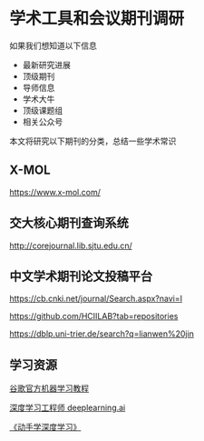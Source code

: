 # 学术工具和会议期刊调研

如果我们想知道以下信息

- 最新研究进展
- 顶级期刊
- 导师信息
- 学术大牛
- 顶级课题组
- 相关公众号

本文将研究以下期刊的分类，总结一些学术常识


## X-MOL

https://www.x-mol.com/

## 交大核心期刊查询系统

http://corejournal.lib.sjtu.edu.cn/

## 中文学术期刊论文投稿平台

https://cb.cnki.net/journal/Search.aspx?navi=I


https://github.com/HCIILAB?tab=repositories

https://dblp.uni-trier.de/search?q=lianwen%20jin


## 学习资源


[谷歌官方机器学习教程](https://developers.google.com/machine-learning/crash-course?hl=zh-cn)

[深度学习工程师 deeplearning.ai](https://study.163.com/my#/smarts)


[《动手学深度学习》](https://zh-v2.d2l.ai/)